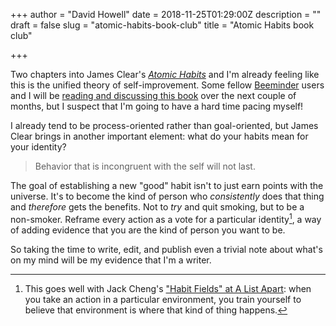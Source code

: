 +++
author = "David Howell"
date = 2018-11-25T01:29:00Z
description = ""
draft = false
slug = "atomic-habits-book-club"
title = "Atomic Habits book club"

+++


Two chapters into James Clear's [_Atomic Habits_](https://www.amazon.com/dp/0735211299) and I'm already feeling like this is the unified theory of self-improvement. Some fellow [Beeminder](https://www.beeminder.com/ "Beeminder") users and I will be [reading and discussing this book](https://forum.beeminder.com/t/book-club-atomic-habits-by-james-clear/4568 "Beeminder Forum: Book Club on Atomic Habits") over the next couple of months, but I suspect that I'm going to have a hard time pacing myself!

I already tend to be process-oriented rather than goal-oriented, but James Clear brings in another important element: what do your habits mean for your identity?

> Behavior that is incongruent with the self will not last.

The goal of establishing a new "good" habit isn't to just earn points with the universe. It's to become the kind of person who _consistently_ does that thing and _therefore_ gets the benefits. Not to _try_ and quit smoking, but to be a non-smoker. Reframe every action as a vote for a particular identity[^1], a way of adding evidence that you are the kind of person you want to be.

So taking the time to write, edit, and publish even a trivial note about what's on my mind will be my evidence that I'm a writer.

[^1]:	This goes well with Jack Cheng's ["Habit Fields" at A List Apart](https://alistapart.com/article/habit-fields): when you take an action in a particular environment, you train yourself to believe that environment is where that kind of thing happens.




